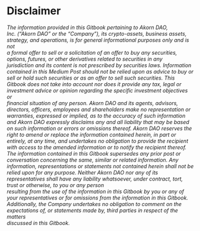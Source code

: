 # Disclaimer

_The information provided in this Gitbook pertaining to Akorn DAO,_\
_Inc. (“Akorn DAO” or the “Company”), its crypto-assets, business assets,_\
_strategy, and operations, is for general informational purposes only and is not_\
_a formal offer to sell or a solicitation of an offer to buy any securities,_\
_options, futures, or other derivatives related to securities in any_\
_jurisdiction and its content is not prescribed by securities laws. Information_\
_contained in this Medium Post should not be relied upon as advice to buy or_\
_sell or hold such securities or as an offer to sell such securities. This_\
_Gitbook does not take into account nor does it provide any tax, legal or_\
_investment advice or opinion regarding the specific investment objectives or_\
_financial situation of any person. Akorn DAO and its agents, advisors,_\
_directors, officers, employees and shareholders make no representation or_\
_warranties, expressed or implied, as to the accuracy of such information and Akorn DAO expressly disclaims any and all liability that may be based on such information or errors or omissions thereof. Akorn DAO reserves the right to amend or replace the information contained herein, in part or entirely, at any time, and undertakes no obligation to provide the recipient with access to the amended information or to notify the recipient thereof. The information contained in this Gitbook supersedes any prior post or conversation concerning the same, similar or related information. Any information, representations or statements not contained herein shall not be relied upon for any purpose. Neither Akorn DAO nor any of its representatives shall have any liability whatsoever, under contract, tort, trust or otherwise, to you or any person_\
_resulting from the use of the information in this Gitbook by you or any of_\
_your representatives or for omissions from the information in this Gitbook._\
_Additionally, the Company undertakes no obligation to comment on the_\
_expectations of, or statements made by, third parties in respect of the matters_\
_discussed in this Gitbook._
